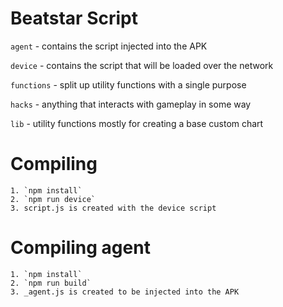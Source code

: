 # Beatstar Script

`agent` - contains the script injected into the APK

`device` - contains the script that will be loaded over the network

`functions` - split up utility functions with a single purpose

`hacks` - anything that interacts with gameplay in some way

`lib` - utility functions mostly for creating a base custom chart

# Compiling

    1. `npm install`
    2. `npm run device`
    3. script.js is created with the device script

# Compiling agent
    1. `npm install`
    2. `npm run build`
    3. _agent.js is created to be injected into the APK